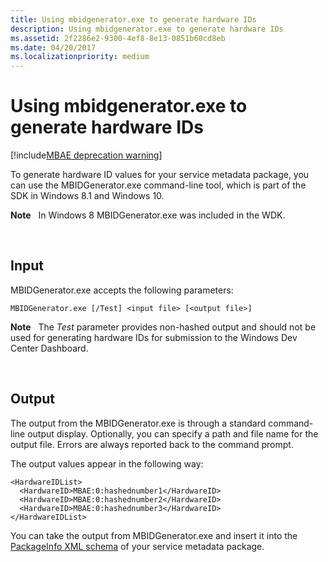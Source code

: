 ```yaml
---
title: Using mbidgenerator.exe to generate hardware IDs
description: Using mbidgenerator.exe to generate hardware IDs
ms.assetid: 2f2286e2-9300-4ef8-8e13-0851b60cd8eb
ms.date: 04/20/2017
ms.localizationpriority: medium
---
```


# Using mbidgenerator.exe to generate hardware IDs

[!include[MBAE deprecation warning](mbae-deprecation-warning.md)]

To generate hardware ID values for your service metadata package, you can use the MBIDGenerator.exe command-line tool, which is part of the SDK in Windows 8.1 and Windows 10.

**Note**  
In Windows 8 MBIDGenerator.exe was included in the WDK.

 

## <span id="Input"></span><span id="input"></span><span id="INPUT"></span>Input


MBIDGenerator.exe accepts the following parameters:

``` syntax
MBIDGenerator.exe [/Test] <input file> [<output file>]
```

**Note**  
The *Test* parameter provides non-hashed output and should not be used for generating hardware IDs for submission to the Windows Dev Center Dashboard.

 

## <span id="Output"></span><span id="output"></span><span id="OUTPUT"></span>Output


The output from the MBIDGenerator.exe is through a standard command-line output display. Optionally, you can specify a path and file name for the output file. Errors are always reported back to the command prompt.

The output values appear in the following way:

``` syntax
<HardwareIDList>
  <HardwareID>MBAE:0:hashednumber1</HardwareID>
  <HardwareID>MBAE:0:hashednumber2</HardwareID>
  <HardwareID>MBAE:0:hashednumber3</HardwareID>
</HardwareIDList>
```

You can take the output from MBIDGenerator.exe and insert it into the [PackageInfo XML schema](packageinfo-xml-schema.md) of your service metadata package.

 

 





